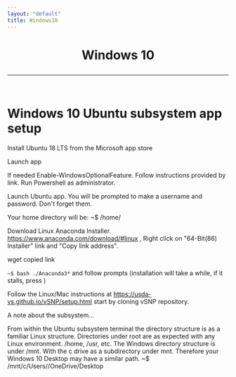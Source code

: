 ```yaml
---
layout: "default"
title: Windows10
---
```


<h1><p style="text-align: center">Windows 10</p></h1>

-----
<br>

Windows 10 Ubuntu subsystem app setup
=================

Install Ubuntu 18 LTS from the Microsoft app store

Launch app

If needed Enable-WindowsOptionalFeature.  Follow instructions provided by link.  Run Powershell as administrator.

Launch Ubuntu app.  You will be prompted to make a username and password.  Don't forget them.

Your home directory will be: ~$ /home/<username>

Download Linux Anaconda Installer.  https://www.anaconda.com/download/#linux , Right click on "64-Bit(86) Installer" link and "Copy link address".

wget copied link

`~$ bash ./Anaconda3*` and follow prompts (installation will take a while, if it stalls, press <enter>)

Follow the Linux/Mac instructions at https://usda-vs.github.io/vSNP/setup.html start by cloning vSNP repository.

A note about the subsystem...

From within the Ubuntu subsystem terminal the directory structure is as a familiar Linux structure.  Directories under root are as expected with any Linux environment.  /home, /usr, etc.  The Windows directory structure is under /mnt.  With the c drive as a subdirectory under mnt.  Therefore your Windows 10 Desktop may have a similar path. ~$ /mnt/c/Users/<windows username>/OneDrive/Desktop

